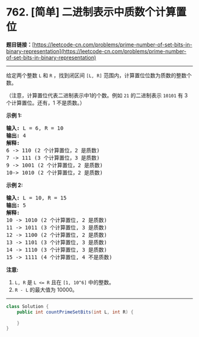 # 762. [简单] 二进制表示中质数个计算置位

**题目链接：**[https://leetcode-cn.com/problems/prime-number-of-set-bits-in-binary-representation](https://leetcode-cn.com/problems/prime-number-of-set-bits-in-binary-representation)

---

<div class="content__1Y2H">
 <div class="notranslate">
  <p>给定两个整数&nbsp;<code>L</code>&nbsp;和&nbsp;<code>R</code>&nbsp;，找到闭区间&nbsp;<code>[L, R]</code>&nbsp;范围内，计算置位位数为质数的整数个数。</p> 
  <p>（注意，计算置位代表二进制表示中1的个数。例如&nbsp;<code>21</code>&nbsp;的二进制表示&nbsp;<code>10101</code>&nbsp;有 3 个计算置位。还有，1 不是质数。）</p> 
  <p><strong>示例 1:</strong></p> 
  <pre class="language-text"><strong>输入:</strong> L = 6, R = 10
<strong>输出:</strong> 4
<strong>解释:</strong>
6 -&gt; 110 (2 个计算置位，2 是质数)
7 -&gt; 111 (3 个计算置位，3 是质数)
9 -&gt; 1001 (2 个计算置位，2 是质数)
10-&gt; 1010 (2 个计算置位，2 是质数)
</pre> 
  <p><strong>示例 2:</strong></p> 
  <pre class="language-text"><strong>输入:</strong> L = 10, R = 15
<strong>输出:</strong> 5
<strong>解释:</strong>
10 -&gt; 1010 (2 个计算置位, 2 是质数)
11 -&gt; 1011 (3 个计算置位, 3 是质数)
12 -&gt; 1100 (2 个计算置位, 2 是质数)
13 -&gt; 1101 (3 个计算置位, 3 是质数)
14 -&gt; 1110 (3 个计算置位, 3 是质数)
15 -&gt; 1111 (4 个计算置位, 4 不是质数)
</pre> 
  <p><strong>注意:</strong></p> 
  <ol> 
   <li><code>L, R</code>&nbsp;是&nbsp;<code>L &lt;= R</code>&nbsp;且在&nbsp;<code>[1, 10^6]</code>&nbsp;中的整数。</li> 
   <li><code>R - L</code>&nbsp;的最大值为 10000。</li> 
  </ol> 
 </div>
</div>

---

```java
class Solution {
    public int countPrimeSetBits(int L, int R) {
        
    }
}
```